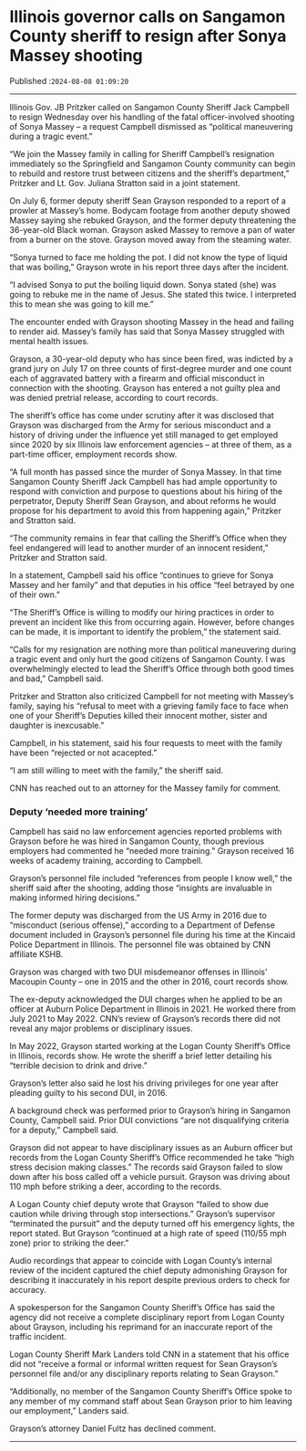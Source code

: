 # Illinois governor calls on Sangamon County sheriff to resign after Sonya Massey shooting

Published :`2024-08-08 01:09:20`

---

Illinois Gov. JB Pritzker called on Sangamon County Sheriff Jack Campbell to resign Wednesday over his handling of the fatal officer-involved shooting of Sonya Massey – a request Campbell dismissed as “political maneuvering during a tragic event.”

“We join the Massey family in calling for Sheriff Campbell’s resignation immediately so the Springfield and Sangamon County community can begin to rebuild and restore trust between citizens and the sheriff’s department,” Pritzker and Lt. Gov. Juliana Stratton said in a joint statement.

On July 6, former deputy sheriff Sean Grayson responded to a report of a prowler at Massey’s home. Bodycam footage from another deputy showed Massey saying she rebuked Grayson, and the former deputy threatening the 36-year-old Black woman. Grayson asked Massey to remove a pan of water from a burner on the stove. Grayson moved away from the steaming water.

“Sonya turned to face me holding the pot. I did not know the type of liquid that was boiling,” Grayson wrote in his report three days after the incident.

“I advised Sonya to put the boiling liquid down. Sonya stated (she) was going to rebuke me in the name of Jesus. She stated this twice. I interpreted this to mean she was going to kill me.”

The encounter ended with Grayson shooting Massey in the head and failing to render aid. Massey’s family has said that Sonya Massey struggled with mental health issues.

Grayson, a 30-year-old deputy who has since been fired, was indicted by a grand jury on July 17 on three counts of first-degree murder and one count each of aggravated battery with a firearm and official misconduct in connection with the shooting. Grayson has entered a not guilty plea and was denied pretrial release, according to court records.

The sheriff’s office has come under scrutiny after it was disclosed that Grayson was discharged from the Army for serious misconduct and a history of driving under the influence yet still managed to get employed since 2020 by six Illinois law enforcement agencies – at three of them, as a part-time officer, employment records show.

“A full month has passed since the murder of Sonya Massey. In that time Sangamon County Sheriff Jack Campbell has had ample opportunity to respond with conviction and purpose to questions about his hiring of the perpetrator, Deputy Sheriff Sean Grayson, and about reforms he would propose for his department to avoid this from happening again,” Pritzker and Stratton said.

“The community remains in fear that calling the Sheriff’s Office when they feel endangered will lead to another murder of an innocent resident,” Pritzker and Stratton said.

In a statement, Campbell said his office “continues to grieve for Sonya Massey and her family” and that deputies in his office “feel betrayed by one of their own.”

“The Sheriff’s Office is willing to modify our hiring practices in order to prevent an incident like this from occurring again. However, before changes can be made, it is important to identify the problem,” the statement said.

“Calls for my resignation are nothing more than political maneuvering during a tragic event and only hurt the good citizens of Sangamon County. I was overwhelmingly elected to lead the Sheriff’s Office through both good times and bad,” Campbell said.

Pritzker and Stratton also criticized Campbell for not meeting with Massey’s family, saying his “refusal to meet with a grieving family face to face when one of your Sheriff’s Deputies killed their innocent mother, sister and daughter is inexcusable.”

Campbell, in his statement, said his four requests to meet with the family have been “rejected or not acacepted.”

“I am still willing to meet with the family,” the sheriff said.

CNN has reached out to an attorney for the Massey family for comment.

### Deputy ‘needed more training’

Campbell has said no law enforcement agencies reported problems with Grayson before he was hired in Sangamon County, though previous employers had commented he “needed more training.” Grayson received 16 weeks of academy training, according to Campbell.

Grayson’s personnel file included “references from people I know well,” the sheriff said after the shooting, adding those “insights are invaluable in making informed hiring decisions.”

The former deputy was discharged from the US Army in 2016 due to “misconduct (serious offense),” according to a Department of Defense document included in Grayson’s personnel file during his time at the Kincaid Police Department in Illinois. The personnel file was obtained by CNN affiliate KSHB.

Grayson was charged with two DUI misdemeanor offenses in Illinois’ Macoupin County – one in 2015 and the other in 2016, court records show.

The ex-deputy acknowledged the DUI charges when he applied to be an officer at Auburn Police Department in Illinois in 2021. He worked there from July 2021 to May 2022. CNN’s review of Grayson’s records there did not reveal any major problems or disciplinary issues.

In May 2022, Grayson started working at the Logan County Sheriff’s Office in Illinois, records show. He wrote the sheriff a brief letter detailing his “terrible decision to drink and drive.”

Grayson’s letter also said he lost his driving privileges for one year after pleading guilty to his second DUI, in 2016.

A background check was performed prior to Grayson’s hiring in Sangamon County, Campbell said. Prior DUI convictions “are not disqualifying criteria for a deputy,” Campbell said.

Grayson did not appear to have disciplinary issues as an Auburn officer but records from the Logan County Sheriff’s Office recommended he take “high stress decision making classes.” The records said Grayson failed to slow down after his boss called off a vehicle pursuit. Grayson was driving about 110 mph before striking a deer, according to the records.

A Logan County chief deputy wrote that Grayson “failed to show due caution while driving through stop intersections.” Grayson’s supervisor “terminated the pursuit” and the deputy turned off his emergency lights, the report stated. But Grayson “continued at a high rate of speed (110/55 mph zone) prior to striking the deer.”

Audio recordings that appear to coincide with Logan County’s internal review of the incident captured the chief deputy admonishing Grayson for describing it inaccurately in his report despite previous orders to check for accuracy.

A spokesperson for the Sangamon County Sheriff’s Office has said the agency did not receive a complete disciplinary report from Logan County about Grayson, including his reprimand for an inaccurate report of the traffic incident.

Logan County Sheriff Mark Landers told CNN in a statement that his office did not “receive a formal or informal written request for Sean Grayson’s personnel file and/or any disciplinary reports relating to Sean Grayson.”

“Additionally, no member of the Sangamon County Sheriff’s Office spoke to any member of my command staff about Sean Grayson prior to him leaving our employment,” Landers said.

Grayson’s attorney Daniel Fultz has declined comment.

---

